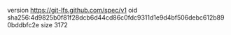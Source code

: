 version https://git-lfs.github.com/spec/v1
oid sha256:4d9825b0f81f28dcb6d44cd86c0fdc9311d1e9d4bf506debc612b890bddbfc2e
size 3172
